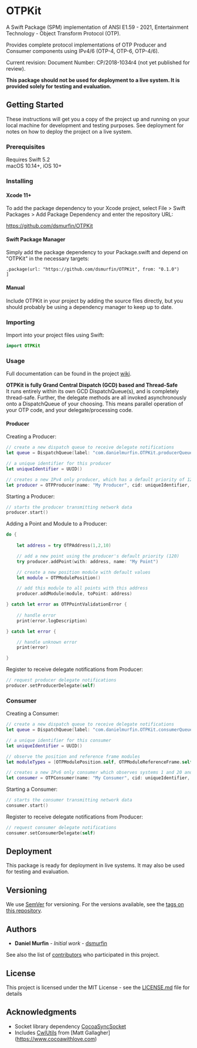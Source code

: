 # OTPKit

A Swift Package (SPM) implementation of ANSI E1.59 - 2021, Entertainment Technology - Object Transform Protocol (OTP).

Provides complete protocol implementations of OTP Producer and Consumer components using IPv4/6 (OTP-4, OTP-6, OTP-4/6).

Current revision: Document Number: CP/2018-1034r4 (not yet published for review).

**This package should not be used for deployment to a live system. It is provided solely for testing and evaluation.**

## Getting Started

These instructions will get you a copy of the project up and running on your local machine for development and testing purposes. See deployment for notes on how to deploy the project on a live system.

### Prerequisites

Requires Swift 5.2  
macOS 10.14+, iOS 10+

### Installing

#### Xcode 11+

To add the package dependency to your Xcode project, select File > Swift Packages > Add Package Dependency and enter the repository URL:

https://github.com/dsmurfin/OTPKit

#### Swift Package Manager

Simply add the package dependency to your Package.swift and depend on "OTPKit" in the necessary targets:

``` dependencies: [
.package(url: "https://github.com/dsmurfin/OTPKit", from: "0.1.0")
]
```

#### Manual

Include OTPKit in your project by adding the source files directly, but you should probably be using a dependency manager to keep up to date.


### Importing

Import into your project files using Swift:

``` swift
import OTPKit
```

### Usage

Full documentation can be found in the project [wiki](https://github.com/dsmurfin/OTPKit/wiki).

**OTPKit is fully Grand Central Dispatch (GCD) based and Thread-Safe**  
It runs entirely within its own GCD DispatchQueue(s), and is completely thread-safe. Further, the delegate methods are all invoked asynchronously onto a DispatchQueue of your choosing. This means parallel operation of your OTP code, and your delegate/processing code.

#### Producer

Creating a Producer:

``` swift
// create a new dispatch queue to receive delegate notifications
let queue = DispatchQueue(label: "com.danielmurfin.OTPKit.producerQueue")

// a unique identifier for this producer
let uniqueIdentifier = UUID()

// creates a new IPv4 only producer, which has a default priority of 120, and transmits changes every 10 ms
let producer = OTPProducer(name: "My Producer", cid: uniqueIdentifier, ipMode: ipv4Only, interface: "en0", priority: 120, interval: 10, delegateQueue: Self.delegateQueue)
```

Starting a Producer:

``` swift
// starts the producer transmitting network data
producer.start()
```

Adding a Point and Module to a Producer:

``` swift
do {
   
    let address = try OTPAddress(1,2,10)

    // add a new point using the producer's default priority (120)
    try producer.addPoint(with: address, name: "My Point")

    // create a new position module with default values
    let module = OTPModulePosition()

    // add this module to all points with this address
    producer.addModule(module, toPoint: address)

} catch let error as OTPPointValidationError {
    
    // handle error
    print(error.logDescription)

} catch let error {

    // handle unknown error
    print(error)

}
```

Register to receive delegate notifications from Producer:

``` swift
// request producer delegate notifications
producer.setProducerDelegate(self)
```

### Consumer

Creating a Consumer:

``` swift
// create a new dispatch queue to receive delegate notifications
let queue = DispatchQueue(label: "com.danielmurfin.OTPKit.consumerQueue")

// a unique identifier for this consumer
let uniqueIdentifier = UUID()

// observe the position and reference frame modules
let moduleTypes = [OTPModulePosition.self, OTPModuleReferenceFrame.self]

// creates a new IPv6 only consumer which observes systems 1 and 20 and receives delegate notifications a maximum of every 50 ms
let consumer = OTPConsumer(name: "My Consumer", cid: uniqueIdentifier, ipMode: ipv6Only, interface: "en0", moduleTypes: moduleTypes, observedSystems: [1,20], delegateQueue: Self.delegateQueue, delegateInterval: 50)
```

Starting a Consumer:

``` swift
// starts the consumer transmitting network data
consumer.start()
```

Register to receive delegate notifications from Producer:

``` swift
// request consumer delegate notifications
consumer.setConsumerDelegate(self)
```

## Deployment

This package is ready for deployment in live systems. It may also be used for testing and evaluation.

## Versioning

We use [SemVer](http://semver.org/) for versioning. For the versions available, see the [tags on this repository](https://github.com/dsmurfin/OTPKit/tags). 

## Authors

* **Daniel Murfin** - *Initial work* - [dsmurfin](https://github.com/dsmurfin)

See also the list of [contributors](https://github.com/dsmurfin/OTPKit/graphs/contributors) who participated in this project.

## License

This project is licensed under the MIT License - see the [LICENSE.md](LICENSE.md) file for details

## Acknowledgments

* Socket library dependency [CocoaSyncSocket](https://github.com/robbiehanson/CocoaAsyncSocket)
* Includes [CwlUtils](https://github.com/mattgallagher/CwlUtils) from [Matt Gallagher] (https://www.cocoawithlove.com)

